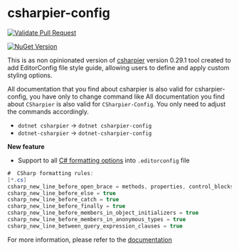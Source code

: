 
# csharpier-config

[![Validate Pull Request](https://github.com/pisolofin/csharpier-editorconfig/actions/workflows/validate_pull_request.yml/badge.svg?branch=feature%2Ftest-config-file)](https://github.com/pisolofin/csharpier-editorconfig/actions/workflows/validate_pull_request.yml)

[![NuGet Version](https://img.shields.io/nuget/v/CSharpier-Config?style=flat&color=blue)](https://www.nuget.org/packages/CSharpier-Config/)


This is as non opinionated version of [csharpier](https://github.com/belav/csharpier) version 0.29.1 tool created to add EditorConfig file style guide, allowing users to define and apply custom styling options.

All documentation that you find about csharpier is also valid for csharpier-config, you have only to change command like
All documentation you find about `CSharpier` is also valid for `CSharpier-Config`. You only need to adjust the commands accordingly.

- `dotnet csharpier` -> `dotnet csharpier-config`
- `dotnet-csharpier` -> `dotnet-csharpier-config`

**New feature**

- Support to all [C# formatting options](https://learn.microsoft.com/en-us/dotnet/fundamentals/code-analysis/style-rules/csharp-formatting-options) into `.editorconfig` file

```csharp
#  CSharp formatting rules:
[*.cs]
csharp_new_line_before_open_brace = methods, properties, control_blocks, types
csharp_new_line_before_else = true
csharp_new_line_before_catch = true
csharp_new_line_before_finally = true
csharp_new_line_before_members_in_object_initializers = true
csharp_new_line_before_members_in_anonymous_types = true
csharp_new_line_between_query_expression_clauses = true
```

For more information, please refer to the [documentation](/docs/Configuration.md)
